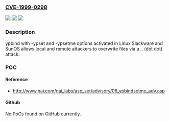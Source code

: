 ### [CVE-1999-0298](https://cve.mitre.org/cgi-bin/cvename.cgi?name=CVE-1999-0298)
![](https://img.shields.io/static/v1?label=Product&message=n%2Fa&color=blue)
![](https://img.shields.io/static/v1?label=Version&message=n%2Fa&color=blue)
![](https://img.shields.io/static/v1?label=Vulnerability&message=n%2Fa&color=brighgreen)

### Description

ypbind with -ypset and -ypsetme options activated in Linux Slackware and SunOS allows local and remote attackers to overwrite files via a .. (dot dot) attack.

### POC

#### Reference
- http://www.nai.com/nai_labs/asp_set/advisory/06_ypbindsetme_adv.asp

#### Github
No PoCs found on GitHub currently.

